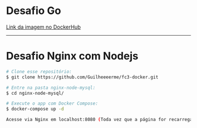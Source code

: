 # Desafio Go
[Link da imagem no DockerHub](https://hub.docker.com/repository/docker/guilheeeeeeeerme/my-golang-app)

---

# Desafio Nginx com Nodejs

```bash
# Clone esse repositório: 
$ git clone https://github.com/Guilheeeerme/fc3-docker.git

# Entre na pasta nginx-node-mysql: 
$ cd nginx-node-mysql/

# Execute o app com Docker Compose: 
$ docker-compose up -d

Acesse via Nginx em localhost:8080 (Toda vez que a página for recarregada, um novo name será adicionado na lista).
```


